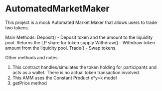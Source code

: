 # AutomatedMarketMaker

This project is a mock Automated Market Maker that allows users to trade two tokens. 

Main Methods:
Deposit() - Deposit token and the amount to the liquidity pool.  Returns the LP share for token supply
Withdraw() - Withdraw token amount from the liquidity pool. 
Trade() - Swap tokens.  

Other methods and notes:
1. This contract handles/simulates the token holding for participants and acts as a wallet.  There is no actual token transaction involved.
2. This AMM uses the Constant Product x*y=k model
3. getPrice method